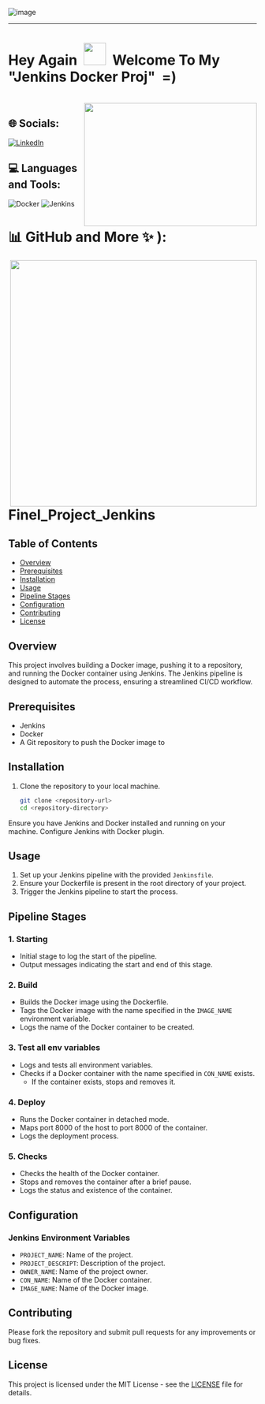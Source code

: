 

![image](https://github.com/IftachZilcaPaz/ci_cd_github_action_aws/assets/151572520/c4b1a850-020a-42af-942a-37f0a8796a49)

---

<p>
<h1> Hey Again &nbsp;<img src="https://raw.githubusercontent.com/MartinHeinz/MartinHeinz/master/wave.gif" height="45" width="45"/>&nbsp;&nbsp;Welcome To My "Jenkins Docker Proj" &nbsp;=)</h1>
</p>
<br/>

<img src="https://cdn.hashnode.com/res/hashnode/image/upload/v1689486594104/0883007c-df25-4d04-90f9-16a033cece42.gif" align="right" height="250" width="350" />


 <!--- ## 🔗 Links
[![portfolio](https://img.shields.io/badge/my_portfolio-000?style=for-the-badge&logo=ko-fi&logoColor=white)](https://katherineoelsner.com/)
[![linkedin](https://img.shields.io/badge/linkedin-0A66C2?style=for-the-badge&logo=linkedin&logoColor=white)](https://www.linkedin.com/)
[![twitter](https://img.shields.io/badge/twitter-1DA1F2?style=for-the-badge&logo=twitter&logoColor=white)](https://twitter.com/)
--->

## 🌐 Socials:
[![LinkedIn](https://img.shields.io/badge/LinkedIn-%230077B5.svg?logo=linkedin&logoColor=white)](https://www.linkedin.com/in/iftach-z-19931491/) 
<!---
<img align="center" src="https://raw.githubusercontent.com/rahuldkjain/github-profile-readme-generator/master/src/images/icons/Social/linked-in-alt.svg" alt="https://www.linkedin.com/in/iftach-z-19931491/" height="30" width="40" />
--->

## 💻 Languages and Tools:

![Docker](https://img.shields.io/badge/docker-%230db7ed.svg?style=flat&logo=docker&logoColor=white) ![Jenkins](https://img.shields.io/badge/jenkins-%232C5263.svg?style=flat&logo=jenkins&logoColor=white) 


# 📊 GitHub and More ✨ ):

<img src="https://quotes-github-readme.vercel.app/api?type=horizontal&theme=radical" align="right" width="500"/>




# Finel_Project_Jenkins

## Table of Contents

- [Overview](#overview)
- [Prerequisites](#prerequisites)
- [Installation](#installation)
- [Usage](#usage)
- [Pipeline Stages](#pipeline-stages)
- [Configuration](#configuration)
- [Contributing](#contributing)
- [License](#license)

## Overview
This project involves building a Docker image, pushing it to a repository, and running the Docker container using Jenkins. The Jenkins pipeline is designed to automate the process, ensuring a streamlined CI/CD workflow.

## Prerequisites
- Jenkins
- Docker
- A Git repository to push the Docker image to

## Installation
1. Clone the repository to your local machine.
   ```bash
   git clone <repository-url>
   cd <repository-directory>
   ```

Ensure you have Jenkins and Docker installed and running on your machine.
Configure Jenkins with Docker plugin.

## Usage
1. Set up your Jenkins pipeline with the provided `Jenkinsfile`.
2. Ensure your Dockerfile is present in the root directory of your project.
3. Trigger the Jenkins pipeline to start the process.

## Pipeline Stages

### 1. Starting
- Initial stage to log the start of the pipeline.
- Output messages indicating the start and end of this stage.

### 2. Build
- Builds the Docker image using the Dockerfile.
- Tags the Docker image with the name specified in the `IMAGE_NAME` environment variable.
- Logs the name of the Docker container to be created.

### 3. Test all env variables
- Logs and tests all environment variables.
- Checks if a Docker container with the name specified in `CON_NAME` exists.
  - If the container exists, stops and removes it.

### 4. Deploy
- Runs the Docker container in detached mode.
- Maps port 8000 of the host to port 8000 of the container.
- Logs the deployment process.

### 5. Checks
- Checks the health of the Docker container.
- Stops and removes the container after a brief pause.
- Logs the status and existence of the container.

## Configuration
### Jenkins Environment Variables
- `PROJECT_NAME`: Name of the project.
- `PROJECT_DESCRIPT`: Description of the project.
- `OWNER_NAME`: Name of the project owner.
- `CON_NAME`: Name of the Docker container.
- `IMAGE_NAME`: Name of the Docker image.

## Contributing
Please fork the repository and submit pull requests for any improvements or bug fixes.

## License
This project is licensed under the MIT License - see the [LICENSE](LICENSE) file for details.

